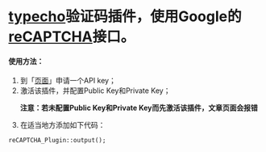 [typecho][1]验证码插件，使用Google的[reCAPTCHA][2]接口。
======

#### 使用方法：
1. 到「[页面][3]」申请一个API key；
2. 激活该插件，并配置Public Key和Private Key；

**&nbsp;&nbsp;&nbsp;&nbsp;&nbsp;&nbsp;&nbsp;注意：若未配置Public Key和Private Key而先激活该插件，文章页面会报错**

3. 在适当地方添加如下代码：

```
reCAPTCHA_Plugin::output();
```

[1]: http://typecho.org/about
[2]: https://www.google.com/recaptcha/
[3]: https://www.google.com/recaptcha/admin/create
